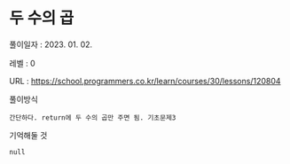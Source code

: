# 두 수의 곱
풀이일자 : 2023. 01. 02.  
    
레벨 : 0    

URL : https://school.programmers.co.kr/learn/courses/30/lessons/120804  
    
풀이방식    

    간단하다. return에 두 수의 곱만 주면 됨. 기초문제3

기억해둘 것  
    
    null
